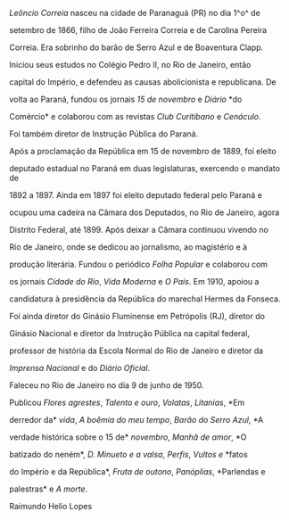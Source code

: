 

*Leôncio Correia* nasceu na cidade de Paranaguá (PR) no dia 1^o^ de

setembro de 1866, filho de João Ferreira Correia e de Carolina Pereira

Correia. Era sobrinho do barão de Serro Azul e de Boaventura Clapp.



Iniciou seus estudos no Colégio Pedro II, no Rio de Janeiro, então

capital do Império, e defendeu as causas abolicionista e republicana. De

volta ao Paraná, fundou os jornais *15 de novembro* e *Diário* *do

Comércio* e colaborou com as revistas *Club Curitibano* e *Cenáculo*.

Foi também diretor de Instrução Pública do Paraná.



Após a proclamação da República em 15 de novembro de 1889, foi eleito

deputado estadual no Paraná em duas legislaturas, exercendo o mandato de

1892 a 1897. Ainda em 1897 foi eleito deputado federal pelo Paraná e

ocupou uma cadeira na Câmara dos Deputados, no Rio de Janeiro, agora

Distrito Federal, até 1899. Após deixar a Câmara continuou vivendo no

Rio de Janeiro, onde se dedicou ao jornalismo, ao magistério e à

produção literária. Fundou o periódico *Folha Popular* e colaborou com

os jornais *Cidade do Rio*, *Vida Moderna* e *O País*. Em 1910, apoiou a

candidatura à presidência da República do marechal Hermes da Fonseca.



Foi ainda diretor do Ginásio Fluminense em Petrópolis (RJ), diretor do

Ginásio Nacional e diretor da Instrução Pública na capital federal,

professor de história da Escola Normal do Rio de Janeiro e diretor da

*Imprensa Nacional* e do *Diário Oficial*.



Faleceu no Rio de Janeiro no dia 9 de junho de 1950.



Publicou *Flores agrestes*, *Talento e ouro*, *Volatas*, *Litanias*, *Em

derredor da* *vida*, *A boêmia do meu tempo*, *Barão do Serro Azul*, *A

verdade histórica sobre o 15 de* *novembro*, *Manhã de amor*, *O

batizado do neném*, *D. Minueto e a valsa*, *Perfis*, *Vultos e* *fatos

do Império e da República*, *Fruta de outono*, *Panóplias*, *Parlendas e

palestras* e *A* *morte*.



Raimundo Helio Lopes



